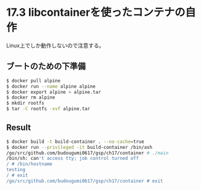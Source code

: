 # 17.3 libcontainerを使ったコンテナの自作
Linux上でしか動作しないので注意する。

## ブートのための下準備
```bash
$ docker pull alpine
$ docker run --name alpine alpine
$ docker export alpine > alpine.tar
$ docker rm alpine
$ mkdir rootfs
$ tar -C rootfs -xvf alpine.tar
```

## Result

```bash
$ docker build -t build-container . --no-cache=true
$ docker run --privileged -it build-container /bin/ash
/go/src/github.com/budougumi0617/gsp/ch17/container # ./main
/bin/sh: can't access tty; job control turned off
/ # /bin/hostname
testing
/ # exit
/go/src/github.com/budougumi0617/gsp/ch17/container # exit
```
